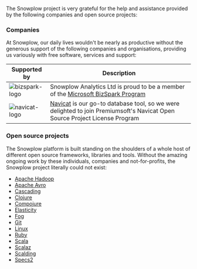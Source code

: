 The Snowplow project is very grateful for the help and assistance provided by the following companies and open source projects:

### Companies

At Snowplow, our daily lives wouldn't be nearly as productive without the generous support of the following companies and organisations, providing us variously with free software, services and support:

| **Supported by**                 | **Description**                                                                               |
|----------------------------------|-----------------------------------------------------------------------------------------------|
| ![bizspark-logo][bizspark-logo] | Snowplow Analytics Ltd is proud to be a member of the [Microsoft BizSpark Program][bizspark] |
| ![navicat-logo][navicat-logo]   | [Navicat][navicat] is our go-to database tool, so we were delighted to join Premiumsoft's Navicat Open Source Project License Program |

### Open source projects

The Snowplow platform is built standing on the shoulders of a whole host of different open source frameworks, libraries and tools. Without the amazing ongoing work by these individuals, companies and not-for-profits, the Snowplow project literally could not exist:

* [Apache Hadoop](http://hadoop.apache.org/)
* [Apache Avro](http://avro.apache.org/)
* [Cascading](http://www.cascading.org/)
* [Clojure](http://clojure.org/)
* [Compojure](https://github.com/weavejester/compojure)
* [Elasticity](https://github.com/rslifka/elasticity)
* [Fog](http://fog.io/)
* [Git](http://git-scm.com/)
* [Linux](http://linux.org/)
* [Ruby](http://www.ruby-lang.org/)
* [Scala](http://www.scala-lang.org/)
* [Scalaz](http://typelevel.org/projects/scalaz/)
* [Scalding](https://github.com/twitter/scalding/wiki)
* [Specs2](http://etorreborre.github.io/specs2/)

[bizspark-logo]: /snowplow/snowplow/wiki/about-snowplow/images/bizspark_logo.jpg
[navicat-logo]: /snowplow/snowplow/wiki/about-snowplow/images/navicat_logo.jpg

[bizspark]: https://www.microsoft.com/bizspark/‎
[navicat]: http://www.navicat.com/
